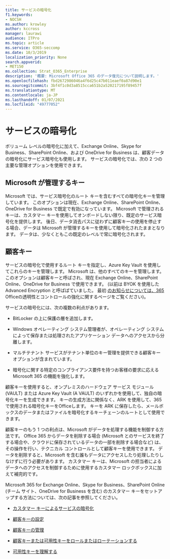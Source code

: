 ```yaml
---
title: サービスの暗号化
f1.keywords:
- NOCSH
ms.author: krowley
author: kccross
manager: laurawi
audience: ITPro
ms.topic: article
ms.service: O365-seccomp
ms.date: 10/3/2019
localization_priority: None
search.appverid:
- MET150
ms.collection: Strat_O365_Enterprise
description: '概要: Microsoft Office 365 のデータ復元について説明します。'
ms.openlocfilehash: fbd2672986046a4f6d25c47b011eaef0a87d90e1
ms.sourcegitcommit: 3bf4f1c0d3a8515cca651b2a520217195f89457f
ms.translationtype: MT
ms.contentlocale: ja-JP
ms.lasthandoff: 01/07/2021
ms.locfileid: "49777052"
---
```

# <a name="service-encryption"></a>サービスの暗号化

ボリューム レベルの暗号化に加えて、Exchange Online、Skype for Business、SharePoint Online、および OneDrive for Business は、顧客データの暗号化にサービス暗号化も使用します。 サービスの暗号化では、次の 2 つの主要な管理オプションを使用できます。

## <a name="microsoft-managed-keys"></a>Microsoft が管理するキー
Microsoft では、サービス暗号化のルート キーを含むすべての暗号化キーを管理しています。 このオプションは現在、Exchange Online、SharePoint Online、OneDrive for Business で既定で有効になっています。 Microsoft で管理されるキーは、カスタマー キーを使用してオンボードしない限り、既定のサービス暗号化を提供します。 後日、データ消去パスに従わずに顧客キーの使用を停止する場合、データは Microsoft が管理するキーを使用して暗号化されたままとなります。 データは、少なくともこの既定のレベルで常に暗号化されます。 

## <a name="customer-key"></a>顧客キー
サービスの暗号化で使用するルート キーを指定し、Azure Key Vault を使用してこれらのキーを管理します。 Microsoft は、他のすべてのキーを管理します。 このオプションは顧客キーと呼ばされ、現在 Exchange Online、SharePoint Online、OneDrive for Business で使用できます。 (以前は BYOK を使用した Advanced Encryption と呼ばばていました。 最初 [のお知らせについては、365](https://blogs.office.com/2015/04/21/enhancing-transparency-and-control-for-office-365-customers/) Officeの透明性とコントロールの強化に関するページをご覧ください)。

サービスの暗号化には、次の複数の利点があります。

- BitLocker の上に保護の層を追加します。

- Windows オペレーティング システム管理者が、オペレーティング システムによって保存または処理されたアプリケーション データへのアクセスから分離します。

- マルチテナント サービスがテナント単位のキー管理を提供できる顧客キー オプションが含まれています。

- 暗号化に関する特定のコンプライアンス要件を持つお客様の要求に応える Microsoft 365 の機能を強化します。

顧客キーを使用すると、オンプレミスのハードウェア サービス モジュール (VAULT) または Azure Key Vault (A VAULT) のいずれかを使用して、独自の暗号化キーを生成できます。 キーの生成方法に関係なく、ARK を使用して、365 で使用される暗号化キーをOfficeします。 キーを ARK に保存したら、メールボックスのデータまたはファイルを暗号化するキーチェーンのルートとして使用できます。

顧客キーのもう 1 つの利点は、Microsoft がデータを処理する機能を制御する方法です。 Office 365 からデータを削除する場合 (Microsoft とのサービスを終了する場合や、クラウドに保存されているデータの一部を削除する場合など) は、その操作を行い、テクニカル コントロールとして顧客キーを使用できます。 データを削除すると、Microsoft を含む誰もデータにアクセスしたり処理したりしなけずに行う必要があります。 カスタマー キーは、Microsoft の担当者によるデータへのアクセスを制御するために使用するカスタマー ロックボックスに加えて補完的です。

Microsoft 365 for Exchange Online、Skype for Business、SharePoint Online (チーム サイト、OneDrive for Business を含む) のカスタマー キーをセットアップする方法については、次の記事を参照してください。

- [カスタマー キーによるサービスの暗号化](customer-key-overview.md)

- [顧客キーの設定](customer-key-set-up.md)

- [顧客キーの管理](customer-key-manage.md)

- [顧客キーまたは可用性キーをロールまたはローテーションする](customer-key-availability-key-roll.md)

- [可用性キーを理解する](customer-key-availability-key-understand.md)

